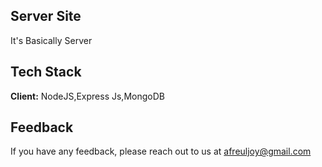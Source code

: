 
## Server Site

It's Basically Server 


## Tech Stack

**Client:** NodeJS,Express Js,MongoDB



  
## Feedback

If you have any feedback, please reach out to us at afreuljoy@gmail.com

  
